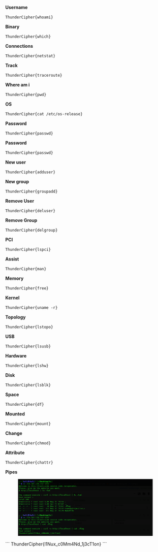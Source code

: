 **Username**
```
ThunderCipher{whoami}
```

**Binary**
```
ThunderCipher{which}
```

**Connections**
```
ThunderCipher{netstat}
```

**Track**
```
ThunderCipher{traceroute}
```

**Where am i**
```
ThunderCipher{pwd}
```

**OS**
```
ThunderCipher{cat /etc/os-release}
```

**Password**
```
ThunderCipher{passwd}
```

**Password**
```
ThunderCipher{passwd}
```

**New user**
```
ThunderCipher{adduser}
```

**New group**
```
ThunderCipher{groupadd}
```

**Remove User**
```
ThunderCipher{deluser}
```

**Remove Group**
```
ThunderCipher{delgroup}
```

**PCI**
```
ThunderCipher{lspci}
```

**Assist**
```
ThunderCipher{man}
```

**Memory**
```
ThunderCipher{free}
```

**Kernel**
```
ThunderCipher{uname -r}
```

**Topology**
```
ThunderCipher{lstopo}
```

**USB**
```
ThunderCipher{lsusb}
```

**Hardware**
```
ThunderCipher{lshw}
```

**Disk**
```
ThunderCipher{lsblk}
```

**Space**
```
ThunderCipher{df}
```

**Mounted**
```
ThunderCipher{mount}
```

**Change**
```
ThunderCipher{chmod}
```

**Attribute**
```
ThunderCipher{chattr}
```

**Pipes**
<figure><img src="../src/Linux/pipes.png"></figure>
```
ThunderCipher{l1Nux_c0Mm4Nd_1j3cT1on}
```
